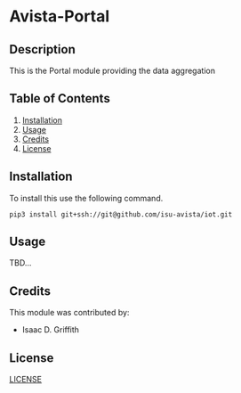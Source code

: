 # Avista-Portal

## Description

This is the Portal module providing the data aggregation

## Table of Contents

1. [Installation](#installation)
2. [Usage](#usage)
3. [Credits](#credits)
4. [License](#license)

## Installation

To install this use the following command.

```
pip3 install git+ssh://git@github.com/isu-avista/iot.git
```

## Usage

TBD...

## Credits

This module was contributed by:

- Isaac D. Griffith

## License

[LICENSE](LICENSE)
